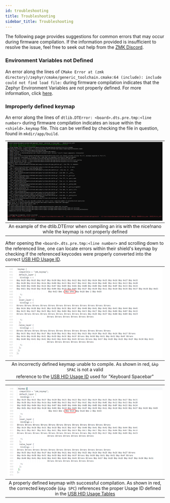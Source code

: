 ```yaml
---
id: troubleshooting
title: Troubleshooting
sidebar_title: Troubleshooting
---
```


The following page provides suggestions for common errors that may occur during firmware compilation. If the information provided is insufficient to resolve the issue, feel free to seek out help from the [ZMK Discord](https://discord.gg/VJnx9kr).

### Environment Variables not Defined

An error along the lines of `CMake Error at (zmk directory)/zephyr/cmake/generic_toolchain.cmake:64 (include): include could not find load file:` during firmware compilation indicates that the Zephyr Environment Variables are not properly defined.
For more information, click [here](../docs/dev-setup#environment-variables).

### Improperly defined keymap

An error along the lines of `dtlib.DTError: <board>.dts.pre.tmp:<line number>` during firmware compilation indicates an issue within the `<shield>.keymap` file.
This can be verified by checking the file in question, found in `mkdir/app/build`.

|       ![Example Error Screen](../docs/assets/troubleshooting/keymaps/errorscreen.png)                                             |
| :-------------------------------------------------------------------------------:                                                 |
|            An example of the dtlib.DTError when compiling an iris with the nice!nano while the keymap is not properly defined     |

After opening the `<board>.dts.pre.tmp:<line number>` and scrolling down to the referenced line, one can locate errors within their shield's keymap by checking if the referenced keycodes were properly converted into the correct [USB HID Usage ID](https://www.usb.org/document-library/hid-usage-tables-12).

|       ![Unhealthy Keymap Temp](../docs/assets/troubleshooting/keymaps/unhealthyEDIT.png)  |
| :-------------------------------------------------------------------------------: |
| An incorrectly defined keymap unable to compile. As shown in red, `&kp SPAC` is not a valid 
reference to the [USB HID Usage ID](https://www.usb.org/document-library/hid-usage-tables-12) used for "Keyboard Spacebar"       |

|  ![Healthy Keymap Temp](../docs/assets/troubleshooting/keymaps/healthyEDIT.png)  |
| :-------------------------------------------------------------------------------: |
|  A properly defined keymap with successful compilation. As shown in red, the corrected keycode (`&kp SPC`) references the proper Usage ID defined in the [USB HID Usage Tables](https://www.usb.org/document-library/hid-usage-tables-12)|